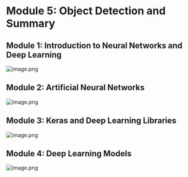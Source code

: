 

# Module 5: Object Detection and Summary
## Module 1: Introduction to Neural Networks and Deep Learning
![image.png](https://prod-files-secure.s3.us-west-2.amazonaws.com/03e82b26-cccb-4906-bb56-adabcbdc0655/a8d40bcb-c482-4026-8872-311e16b2dc63/image.png?X-Amz-Algorithm=AWS4-HMAC-SHA256&X-Amz-Content-Sha256=UNSIGNED-PAYLOAD&X-Amz-Credential=ASIAZI2LB466RC6XGUOW%2F20250203%2Fus-west-2%2Fs3%2Faws4_request&X-Amz-Date=20250203T051439Z&X-Amz-Expires=3600&X-Amz-Security-Token=IQoJb3JpZ2luX2VjEPL%2F%2F%2F%2F%2F%2F%2F%2F%2F%2FwEaCXVzLXdlc3QtMiJHMEUCIBD0QKClS%2Fa3WtNsYHZFJDbR9sdEdv4gZQaQ6TvBlBFBAiEA0oKJULAEgMn7eY3BiYHosdehkGzuFryINwLFMHC1xrwqiAQI%2B%2F%2F%2F%2F%2F%2F%2F%2F%2F%2F%2FARAAGgw2Mzc0MjMxODM4MDUiDH3eTmWDpZ47eHCWLSrcA5Yb%2FkyLYE37mKOP4JNi7tFz95MoeHLZ2ea5%2BSNHw65L0f6%2Bi77xxVynXXfyCKbYWY3113PTeJgp3DPbggd3K5FvSMpakuHk4s%2B744DbQHTNXG3FMh1y2ye0W8RIWCPjKOTBquwP71IhwbBj%2BxJgzVE7DCqUaJa1Ha%2Fd%2Fvgt8NJLdNNE5gvmCJFvla78zU6qHe4brgbBqTUETXZUQ2JKdcjPpij29PiR36NF1%2FdhyCs7bTsSemnDJ%2F2P%2F4%2BJ0cMWS3hHCDxlWOQAZsRZiHZE56KefMqnHNR%2FkNqdtfvQECj1K4EeHySkP1N8ZeSFWmhezTCH%2F6cIXxFKod8Ndq3Q4uU9cq2sue1vs0wSiqs9TFHIvVVtkS5g1BUPr0BrV5SsxqAFi6o86x0jbYyIIRLsRHmrLYZhzJF4Hio9t%2BHWlfvp5wnUz5xE3FsobOgIWw1%2FXdCo97QwGx2siMp0NNrob7CYRZKA1ZLCUVXzFXyToTaVzQQadtqE0bPQkFYD9gPnOOAJd9WcrvwDzfkEIuBYfTcmUQXPBvSCOWaVf9qMH5Kqlpsaf61cogzxxJ%2FgQjiFA4R%2Bod11FwQ321S1FVcwfJZAf4zk%2BnHyfeCtBrnCqTulkTo8wtB9wuuqI0FLMM2%2FgL0GOqUBP2U99Z6NNnYwFLSbH0HOHc2eUhgs96LJHHh%2BkiZI0fyYPMyykuLFV8XL2bzADVB1bnxloCBT9UukSFwfa39JgtN4pBR5QI5kl6qiOKuVsM4gDhv3%2BkK0BuEqs6ebhCwF%2FZ%2B3jjKPpk2yX5b2W3uG%2FN8D1TOK%2Fhmjv9oXbzB2bZ4MojEu1eHKI0zZgUN4xgjxj8Mm%2BRlwZpkCnd53Cjd9jsrq0eFY&X-Amz-Signature=71bd228d5f70cbddbba352d351034c5d694fbb34a103f07a11914d4f56c924db&X-Amz-SignedHeaders=host&x-id=GetObject)
## Module 2: Artificial Neural Networks
![image.png](https://prod-files-secure.s3.us-west-2.amazonaws.com/03e82b26-cccb-4906-bb56-adabcbdc0655/5157ca89-62da-41d9-a98f-6432b71047a9/image.png?X-Amz-Algorithm=AWS4-HMAC-SHA256&X-Amz-Content-Sha256=UNSIGNED-PAYLOAD&X-Amz-Credential=ASIAZI2LB466RC6XGUOW%2F20250203%2Fus-west-2%2Fs3%2Faws4_request&X-Amz-Date=20250203T051439Z&X-Amz-Expires=3600&X-Amz-Security-Token=IQoJb3JpZ2luX2VjEPL%2F%2F%2F%2F%2F%2F%2F%2F%2F%2FwEaCXVzLXdlc3QtMiJHMEUCIBD0QKClS%2Fa3WtNsYHZFJDbR9sdEdv4gZQaQ6TvBlBFBAiEA0oKJULAEgMn7eY3BiYHosdehkGzuFryINwLFMHC1xrwqiAQI%2B%2F%2F%2F%2F%2F%2F%2F%2F%2F%2F%2FARAAGgw2Mzc0MjMxODM4MDUiDH3eTmWDpZ47eHCWLSrcA5Yb%2FkyLYE37mKOP4JNi7tFz95MoeHLZ2ea5%2BSNHw65L0f6%2Bi77xxVynXXfyCKbYWY3113PTeJgp3DPbggd3K5FvSMpakuHk4s%2B744DbQHTNXG3FMh1y2ye0W8RIWCPjKOTBquwP71IhwbBj%2BxJgzVE7DCqUaJa1Ha%2Fd%2Fvgt8NJLdNNE5gvmCJFvla78zU6qHe4brgbBqTUETXZUQ2JKdcjPpij29PiR36NF1%2FdhyCs7bTsSemnDJ%2F2P%2F4%2BJ0cMWS3hHCDxlWOQAZsRZiHZE56KefMqnHNR%2FkNqdtfvQECj1K4EeHySkP1N8ZeSFWmhezTCH%2F6cIXxFKod8Ndq3Q4uU9cq2sue1vs0wSiqs9TFHIvVVtkS5g1BUPr0BrV5SsxqAFi6o86x0jbYyIIRLsRHmrLYZhzJF4Hio9t%2BHWlfvp5wnUz5xE3FsobOgIWw1%2FXdCo97QwGx2siMp0NNrob7CYRZKA1ZLCUVXzFXyToTaVzQQadtqE0bPQkFYD9gPnOOAJd9WcrvwDzfkEIuBYfTcmUQXPBvSCOWaVf9qMH5Kqlpsaf61cogzxxJ%2FgQjiFA4R%2Bod11FwQ321S1FVcwfJZAf4zk%2BnHyfeCtBrnCqTulkTo8wtB9wuuqI0FLMM2%2FgL0GOqUBP2U99Z6NNnYwFLSbH0HOHc2eUhgs96LJHHh%2BkiZI0fyYPMyykuLFV8XL2bzADVB1bnxloCBT9UukSFwfa39JgtN4pBR5QI5kl6qiOKuVsM4gDhv3%2BkK0BuEqs6ebhCwF%2FZ%2B3jjKPpk2yX5b2W3uG%2FN8D1TOK%2Fhmjv9oXbzB2bZ4MojEu1eHKI0zZgUN4xgjxj8Mm%2BRlwZpkCnd53Cjd9jsrq0eFY&X-Amz-Signature=5091b09834fb62a8593790006cd739c4af6822dddd02d1087531c5081586db75&X-Amz-SignedHeaders=host&x-id=GetObject)
## Module 3: Keras and Deep Learning Libraries
![image.png](https://prod-files-secure.s3.us-west-2.amazonaws.com/03e82b26-cccb-4906-bb56-adabcbdc0655/5089ce50-05f1-470d-ad42-42503bf1df5f/image.png?X-Amz-Algorithm=AWS4-HMAC-SHA256&X-Amz-Content-Sha256=UNSIGNED-PAYLOAD&X-Amz-Credential=ASIAZI2LB466RC6XGUOW%2F20250203%2Fus-west-2%2Fs3%2Faws4_request&X-Amz-Date=20250203T051439Z&X-Amz-Expires=3600&X-Amz-Security-Token=IQoJb3JpZ2luX2VjEPL%2F%2F%2F%2F%2F%2F%2F%2F%2F%2FwEaCXVzLXdlc3QtMiJHMEUCIBD0QKClS%2Fa3WtNsYHZFJDbR9sdEdv4gZQaQ6TvBlBFBAiEA0oKJULAEgMn7eY3BiYHosdehkGzuFryINwLFMHC1xrwqiAQI%2B%2F%2F%2F%2F%2F%2F%2F%2F%2F%2F%2FARAAGgw2Mzc0MjMxODM4MDUiDH3eTmWDpZ47eHCWLSrcA5Yb%2FkyLYE37mKOP4JNi7tFz95MoeHLZ2ea5%2BSNHw65L0f6%2Bi77xxVynXXfyCKbYWY3113PTeJgp3DPbggd3K5FvSMpakuHk4s%2B744DbQHTNXG3FMh1y2ye0W8RIWCPjKOTBquwP71IhwbBj%2BxJgzVE7DCqUaJa1Ha%2Fd%2Fvgt8NJLdNNE5gvmCJFvla78zU6qHe4brgbBqTUETXZUQ2JKdcjPpij29PiR36NF1%2FdhyCs7bTsSemnDJ%2F2P%2F4%2BJ0cMWS3hHCDxlWOQAZsRZiHZE56KefMqnHNR%2FkNqdtfvQECj1K4EeHySkP1N8ZeSFWmhezTCH%2F6cIXxFKod8Ndq3Q4uU9cq2sue1vs0wSiqs9TFHIvVVtkS5g1BUPr0BrV5SsxqAFi6o86x0jbYyIIRLsRHmrLYZhzJF4Hio9t%2BHWlfvp5wnUz5xE3FsobOgIWw1%2FXdCo97QwGx2siMp0NNrob7CYRZKA1ZLCUVXzFXyToTaVzQQadtqE0bPQkFYD9gPnOOAJd9WcrvwDzfkEIuBYfTcmUQXPBvSCOWaVf9qMH5Kqlpsaf61cogzxxJ%2FgQjiFA4R%2Bod11FwQ321S1FVcwfJZAf4zk%2BnHyfeCtBrnCqTulkTo8wtB9wuuqI0FLMM2%2FgL0GOqUBP2U99Z6NNnYwFLSbH0HOHc2eUhgs96LJHHh%2BkiZI0fyYPMyykuLFV8XL2bzADVB1bnxloCBT9UukSFwfa39JgtN4pBR5QI5kl6qiOKuVsM4gDhv3%2BkK0BuEqs6ebhCwF%2FZ%2B3jjKPpk2yX5b2W3uG%2FN8D1TOK%2Fhmjv9oXbzB2bZ4MojEu1eHKI0zZgUN4xgjxj8Mm%2BRlwZpkCnd53Cjd9jsrq0eFY&X-Amz-Signature=68d1ef828f3228dce7e1bc36df902510ccff5fa37cebf75f6a39545687f05da4&X-Amz-SignedHeaders=host&x-id=GetObject)
## Module 4: Deep Learning Models
![image.png](https://prod-files-secure.s3.us-west-2.amazonaws.com/03e82b26-cccb-4906-bb56-adabcbdc0655/4e22fcb0-cfbc-4d28-b961-b9b8fde071f0/image.png?X-Amz-Algorithm=AWS4-HMAC-SHA256&X-Amz-Content-Sha256=UNSIGNED-PAYLOAD&X-Amz-Credential=ASIAZI2LB466RC6XGUOW%2F20250203%2Fus-west-2%2Fs3%2Faws4_request&X-Amz-Date=20250203T051439Z&X-Amz-Expires=3600&X-Amz-Security-Token=IQoJb3JpZ2luX2VjEPL%2F%2F%2F%2F%2F%2F%2F%2F%2F%2FwEaCXVzLXdlc3QtMiJHMEUCIBD0QKClS%2Fa3WtNsYHZFJDbR9sdEdv4gZQaQ6TvBlBFBAiEA0oKJULAEgMn7eY3BiYHosdehkGzuFryINwLFMHC1xrwqiAQI%2B%2F%2F%2F%2F%2F%2F%2F%2F%2F%2F%2FARAAGgw2Mzc0MjMxODM4MDUiDH3eTmWDpZ47eHCWLSrcA5Yb%2FkyLYE37mKOP4JNi7tFz95MoeHLZ2ea5%2BSNHw65L0f6%2Bi77xxVynXXfyCKbYWY3113PTeJgp3DPbggd3K5FvSMpakuHk4s%2B744DbQHTNXG3FMh1y2ye0W8RIWCPjKOTBquwP71IhwbBj%2BxJgzVE7DCqUaJa1Ha%2Fd%2Fvgt8NJLdNNE5gvmCJFvla78zU6qHe4brgbBqTUETXZUQ2JKdcjPpij29PiR36NF1%2FdhyCs7bTsSemnDJ%2F2P%2F4%2BJ0cMWS3hHCDxlWOQAZsRZiHZE56KefMqnHNR%2FkNqdtfvQECj1K4EeHySkP1N8ZeSFWmhezTCH%2F6cIXxFKod8Ndq3Q4uU9cq2sue1vs0wSiqs9TFHIvVVtkS5g1BUPr0BrV5SsxqAFi6o86x0jbYyIIRLsRHmrLYZhzJF4Hio9t%2BHWlfvp5wnUz5xE3FsobOgIWw1%2FXdCo97QwGx2siMp0NNrob7CYRZKA1ZLCUVXzFXyToTaVzQQadtqE0bPQkFYD9gPnOOAJd9WcrvwDzfkEIuBYfTcmUQXPBvSCOWaVf9qMH5Kqlpsaf61cogzxxJ%2FgQjiFA4R%2Bod11FwQ321S1FVcwfJZAf4zk%2BnHyfeCtBrnCqTulkTo8wtB9wuuqI0FLMM2%2FgL0GOqUBP2U99Z6NNnYwFLSbH0HOHc2eUhgs96LJHHh%2BkiZI0fyYPMyykuLFV8XL2bzADVB1bnxloCBT9UukSFwfa39JgtN4pBR5QI5kl6qiOKuVsM4gDhv3%2BkK0BuEqs6ebhCwF%2FZ%2B3jjKPpk2yX5b2W3uG%2FN8D1TOK%2Fhmjv9oXbzB2bZ4MojEu1eHKI0zZgUN4xgjxj8Mm%2BRlwZpkCnd53Cjd9jsrq0eFY&X-Amz-Signature=7248a1e740c9eb027d63d15d76da2b816d42e74327f1a6c343012cb5fac62e2e&X-Amz-SignedHeaders=host&x-id=GetObject)